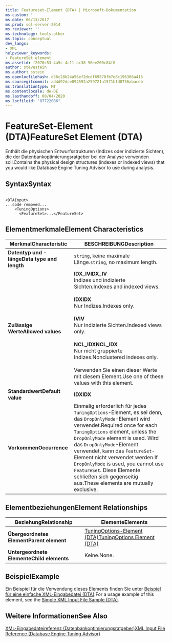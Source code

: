 ```yaml
---
title: Featureset-Element (DTA) | Microsoft-Dokumentation
ms.custom: ''
ms.date: 06/13/2017
ms.prod: sql-server-2014
ms.reviewer: ''
ms.technology: tools-other
ms.topic: conceptual
dev_langs:
- XML
helpviewer_keywords:
- FeatureSet element
ms.assetid: f2070c53-4a5c-4c11-ac38-96ee200c84f0
author: stevestein
ms.author: sstein
ms.openlocfilehash: d36c28b24a56ef2dcdf69578fb7e8c196306a416
ms.sourcegitcommit: ad4d92dce894592a259721a1571b1d8736abacdb
ms.translationtype: MT
ms.contentlocale: de-DE
ms.lasthandoff: 08/04/2020
ms.locfileid: "87722086"
---
```

# <a name="featureset-element-dta"></a><span data-ttu-id="741f9-102">FeatureSet-Element (DTA)</span><span class="sxs-lookup"><span data-stu-id="741f9-102">FeatureSet Element (DTA)</span></span>
  <span data-ttu-id="741f9-103">Enthält die physischen Entwurfsstrukturen (Indizes oder indizierte Sichten), die der Datenbankoptimierungsratgeber bei der Analyse verwenden soll.</span><span class="sxs-lookup"><span data-stu-id="741f9-103">Contains the physical design structures (indexes or indexed views) that you would like Database Engine Tuning Advisor to use during analysis.</span></span>  
  
## <a name="syntax"></a><span data-ttu-id="741f9-104">Syntax</span><span class="sxs-lookup"><span data-stu-id="741f9-104">Syntax</span></span>  
  
```  
  
<DTAInput>  
...code removed...  
    <TuningOptions>  
      <FeatureSet>...</FeatureSet>  
```  
  
## <a name="element-characteristics"></a><span data-ttu-id="741f9-105">Elementmerkmale</span><span class="sxs-lookup"><span data-stu-id="741f9-105">Element Characteristics</span></span>  
  
|<span data-ttu-id="741f9-106">Merkmal</span><span class="sxs-lookup"><span data-stu-id="741f9-106">Characteristic</span></span>|<span data-ttu-id="741f9-107">BESCHREIBUNG</span><span class="sxs-lookup"><span data-stu-id="741f9-107">Description</span></span>|  
|--------------------|-----------------|  
|<span data-ttu-id="741f9-108">**Datentyp und -länge**</span><span class="sxs-lookup"><span data-stu-id="741f9-108">**Data type and length**</span></span>|<span data-ttu-id="741f9-109">`string`, keine maximale Länge.</span><span class="sxs-lookup"><span data-stu-id="741f9-109">`string`, no maximum length.</span></span>|  
|<span data-ttu-id="741f9-110">**Zulässige Werte**</span><span class="sxs-lookup"><span data-stu-id="741f9-110">**Allowed values**</span></span>|<span data-ttu-id="741f9-111">**IDX_IV**</span><span class="sxs-lookup"><span data-stu-id="741f9-111">**IDX_IV**</span></span><br /> <span data-ttu-id="741f9-112">Indizes und indizierte Sichten.</span><span class="sxs-lookup"><span data-stu-id="741f9-112">Indexes and indexed views.</span></span><br /><br /> <span data-ttu-id="741f9-113">**IDX**</span><span class="sxs-lookup"><span data-stu-id="741f9-113">**IDX**</span></span><br /> <span data-ttu-id="741f9-114">Nur Indizes.</span><span class="sxs-lookup"><span data-stu-id="741f9-114">Indexes only.</span></span><br /><br /> <span data-ttu-id="741f9-115">**IV**</span><span class="sxs-lookup"><span data-stu-id="741f9-115">**IV**</span></span><br /> <span data-ttu-id="741f9-116">Nur indizierte Sichten.</span><span class="sxs-lookup"><span data-stu-id="741f9-116">Indexed views only.</span></span><br /><br /> <span data-ttu-id="741f9-117">**NCL_IDX**</span><span class="sxs-lookup"><span data-stu-id="741f9-117">**NCL_IDX**</span></span><br /> <span data-ttu-id="741f9-118">Nur nicht gruppierte Indizes.</span><span class="sxs-lookup"><span data-stu-id="741f9-118">Nonclustered indexes only.</span></span><br /><br /> <span data-ttu-id="741f9-119">Verwenden Sie einen dieser Werte mit diesem Element.</span><span class="sxs-lookup"><span data-stu-id="741f9-119">Use one of these values with this element.</span></span>|  
|<span data-ttu-id="741f9-120">**Standardwert**</span><span class="sxs-lookup"><span data-stu-id="741f9-120">**Default value**</span></span>|<span data-ttu-id="741f9-121">**IDX**</span><span class="sxs-lookup"><span data-stu-id="741f9-121">**IDX**</span></span>|  
|<span data-ttu-id="741f9-122">**Vorkommen**</span><span class="sxs-lookup"><span data-stu-id="741f9-122">**Occurrence**</span></span>|<span data-ttu-id="741f9-123">Einmalig erforderlich für jedes `TuningOptions`-Element, es sei denn, das `DropOnlyMode`-Element wird verwendet.</span><span class="sxs-lookup"><span data-stu-id="741f9-123">Required once for each `TuningOptions` element, unless the `DropOnlyMode` element is used.</span></span> <span data-ttu-id="741f9-124">Wird das `DropOnlyMode`-Element verwendet, kann das `FeatureSet`-Element nicht verwendet werden.</span><span class="sxs-lookup"><span data-stu-id="741f9-124">If `DropOnlyMode` is used, you cannot use `FeatureSet`.</span></span> <span data-ttu-id="741f9-125">Diese Elemente schließen sich gegenseitig aus.</span><span class="sxs-lookup"><span data-stu-id="741f9-125">These elements are mutually exclusive.</span></span>|  
  
## <a name="element-relationships"></a><span data-ttu-id="741f9-126">Elementbeziehungen</span><span class="sxs-lookup"><span data-stu-id="741f9-126">Element Relationships</span></span>  
  
|<span data-ttu-id="741f9-127">Beziehung</span><span class="sxs-lookup"><span data-stu-id="741f9-127">Relationship</span></span>|<span data-ttu-id="741f9-128">Elemente</span><span class="sxs-lookup"><span data-stu-id="741f9-128">Elements</span></span>|  
|------------------|--------------|  
|<span data-ttu-id="741f9-129">**Übergeordnetes Element**</span><span class="sxs-lookup"><span data-stu-id="741f9-129">**Parent element**</span></span>|[<span data-ttu-id="741f9-130">TuningOptions-Element &#40;DTA&#41;</span><span class="sxs-lookup"><span data-stu-id="741f9-130">TuningOptions Element &#40;DTA&#41;</span></span>](tuningoptions-element-dta.md)|  
|<span data-ttu-id="741f9-131">**Untergeordnete Elemente**</span><span class="sxs-lookup"><span data-stu-id="741f9-131">**Child elements**</span></span>|<span data-ttu-id="741f9-132">Keine.</span><span class="sxs-lookup"><span data-stu-id="741f9-132">None.</span></span>|  
  
## <a name="example"></a><span data-ttu-id="741f9-133">Beispiel</span><span class="sxs-lookup"><span data-stu-id="741f9-133">Example</span></span>  
 <span data-ttu-id="741f9-134">Ein Beispiel für die Verwendung dieses Elements finden Sie unter [Beispiel für eine einfache XML-Eingabedatei &#40;DTA&#41;](simple-xml-input-file-sample-dta.md).</span><span class="sxs-lookup"><span data-stu-id="741f9-134">For a usage example of this element, see the [Simple XML Input File Sample &#40;DTA&#41;](simple-xml-input-file-sample-dta.md).</span></span>  
  
## <a name="see-also"></a><span data-ttu-id="741f9-135">Weitere Informationen</span><span class="sxs-lookup"><span data-stu-id="741f9-135">See Also</span></span>  
 [<span data-ttu-id="741f9-136">XML-Eingabedateireferenz &#40;Datenbankoptimierungsratgeber&#41;</span><span class="sxs-lookup"><span data-stu-id="741f9-136">XML Input File Reference &#40;Database Engine Tuning Advisor&#41;</span></span>](xml-input-file-reference-database-engine-tuning-advisor.md)  
  
  
